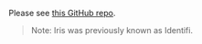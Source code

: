 Please see [this GitHub repo](https://github.com/irislib/iris-lib).

 > Note: Iris was previously known as Identifi.